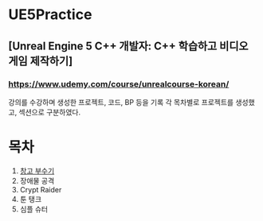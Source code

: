 # UE5Practice
## [Unreal Engine 5 C++ 개발자: C++ 학습하고 비디오 게임 제작하기]
### https://www.udemy.com/course/unrealcourse-korean/


강의를 수강하며 생성한 프로젝트, 코드, BP 등을 기록
각 목차별로 프로젝트를 생성했고, 섹션으로 구분하였다.

# 목차
1. [창고 부수기](https://github.com/JibeomPark/UE5Practice/tree/main/WarehouseWreckage)
2. 장애물 공격
3. Crypt Raider
4. 툰 탱크
5. 심플 슈터


